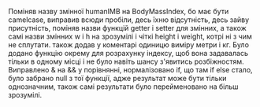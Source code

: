 Поміняв назву змінної humanIMB на BodyMassIndex, бо має бути camelcase, виправив всюди пробіли, десь їхню відсутність, десь зайву присутність, поміняв назви функцій getter і setter для змінних, а також самі назви змінних w і h на зрозумілі і чіткі height і weight, котрі ні з чим не сплутати. також додав у коментарі одиницю виміру метри і кг. 
Було додано функцію окрему для розрахунку індексу, щоб вона задавалась тільки в одному місці і не було навіть шансу з'явитись розбіжностям. Виправлено & на && у порівнянні, нормалізовано if, що там if else стало, було забрано null з тої функції, адже результат може бути тільки однозначним, також самі результати було перейменовано на більш зрозумілі.